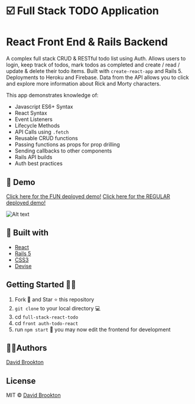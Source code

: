 # ☑️ Full Stack TODO Application

# React Front End & Rails Backend

A complex full stack CRUD & RESTful todo list using Auth. Allows users to login, keep track of todos, mark todos as completed and create / read / update & delete their todo items. Built with `create-react-app` and Rails 5. Deployments to Heroku and Firebase. Data from the API allows you to click and explore more information about Rick and Morty characters.

This app demonstrates knowledge of:

* Javascript ES6+ Syntax
* React Syntax
* Event Listeners
* Lifecycle Methods
* API Calls using `.fetch`
* Reusable CRUD functions
* Passing functions as props for prop drilling
* Sending callbacks to other components
* Rails API builds
* Auth best practices

## :cowboy_hat_face: Demo

[Click here for the FUN deployed demo!](https://fun-react-todo-auth.firebaseapp.com)
[Click here for the REGULAR deployed demo!](https://react-todo-auth.firebaseapp.com)

![Alt text](./screenshot.gif?raw=true "Todo App Screenshot")

## 🔧 Built with

* [React](https://reactjs.org)
* [Rails 5](https://rubyonrails.org/)
* [CSS3](https://developer.mozilla.org/en-US/docs/Archive/CSS3)
* [Devise](https://github.com/plataformatec/devise)

## Getting Started :man_astronaut:

1.  Fork 🍴 and Star ⭐️ this repository
2.  `git clone` to your local directory 💻
3.  cd `full-stack-react-todo`
4.  cd `front auth-todo-react`
5.  run `npm start` :tada: you may now edit the frontend for development


## 👨‍💻Authors

[David Brookton](https://davidbrookton.com)

## License

MIT © [David Brookton](https://davidbrookton.com)

